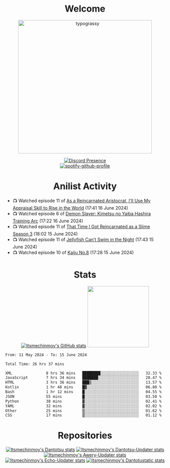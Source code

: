 <div align="center">

# Welcome
<a href="https://github.com/kawarimidoll/typograssy">
    <img alt="typograssy" src="https://typograssy.deno.dev/api?text=%E3%82%88%E3%81%86%E3%81%93%E3%81%9D%E3%81%BF%E3%81%AA%E3%81%95%E3%82%93%20-%20Itsmechinmoy--&&l0=none&l1=82d9d0&l2=027353&l3=038c4c&l4=01402e&bg=none&frame=none&speed=100&comment=" width="421.99">
</a>

[![Discord Presence](https://lanyard.cnrad.dev/api/523539866311720963?theme=dark&bg=Oe1116&animated=false&hideDiscrim=true&borderRadius=30px&hideActivity=whenNotUsed)](https://discord.com/users/523539866311720963)<br>
[![spotify-github-profile](https://spotify-github-profile.vercel.app/api/view?uid=31zczwoe3obxakjgkio7anubhkaq&cover_image=true&theme=novatorem&show_offline=true&background_color=121212&interchange=false&bar_color=53b14f&bar_color=ffffff&bar_color_cover=false)](https://spotify-github-profile.vercel.app/api/view?uid=31zczwoe3obxakjgkio7anubhkaq&redirect=true)
</div>

<div align="center">

# Anilist Activity
</div>
<!-- ANILIST_ACTIVITY:start -->

-   📺 Watched episode 11 of [As a Reincarnated Aristocrat, I'll Use My Appraisal Skill to Rise in the World](https://anilist.co/anime/164702) (17:41 16 June 2024)
-   📺 Watched episode 6 of [Demon Slayer: Kimetsu no Yaiba Hashira Training Arc](https://anilist.co/anime/166240) (17:22 16 June 2024)
-   📺 Watched episode 11 of [That Time I Got Reincarnated as a Slime Season 3](https://anilist.co/anime/156822) (18:02 15 June 2024)
-   📺 Watched episode 11 of [Jellyfish Can’t Swim in the Night](https://anilist.co/anime/163078) (17:43 15 June 2024)
-   📺 Watched episode 10 of [Kaiju No.8](https://anilist.co/anime/153288) (17:28 15 June 2024)

<!-- ANILIST_ACTIVITY:end -->
<div align="center">
    
# Stats
[![Itsmechinmoy's GitHub stats](https://github-readme-stats.vercel.app/api?username=itsmechinmoy&show_icons=true&theme=algolia)](https://github.com/anuraghazra/github-readme-stats)
<img src="https://github-readme-stackoverflow.vercel.app/?userID=25004176&theme=dark" height="194"/>
</div>
<!--START_SECTION:waka-->

```txt
From: 11 May 2024 - To: 15 June 2024

Total Time: 26 hrs 37 mins

XML               8 hrs 36 mins   ████████░░░░░░░░░░░░░░░░░   32.33 %
JavaScript        7 hrs 34 mins   ███████░░░░░░░░░░░░░░░░░░   28.47 %
HTML              3 hrs 36 mins   ███▒░░░░░░░░░░░░░░░░░░░░░   13.57 %
Kotlin            1 hr 48 mins    █▓░░░░░░░░░░░░░░░░░░░░░░░   06.80 %
Bash              1 hr 12 mins    █░░░░░░░░░░░░░░░░░░░░░░░░   04.55 %
JSON              55 mins         █░░░░░░░░░░░░░░░░░░░░░░░░   03.50 %
Python            38 mins         ▓░░░░░░░░░░░░░░░░░░░░░░░░   02.41 %
YAML              32 mins         ▓░░░░░░░░░░░░░░░░░░░░░░░░   02.02 %
Other             25 mins         ▒░░░░░░░░░░░░░░░░░░░░░░░░   01.62 %
CSS               17 mins         ▒░░░░░░░░░░░░░░░░░░░░░░░░   01.12 %
```

<!--END_SECTION:waka-->
<div align="center">

# Repositories
[![Itsmechinmoy's Dantotsu stats](https://github-readme-stats.vercel.app/api/pin/?username=itsmechinmoy&repo=dantotsu&show_icons=true&theme=algolia&description_lines_count=1)](https://github.com/itsmechinmoy/dantotsu)
[![Itsmechinmoy's Dantotsu-Updater stats](https://github-readme-stats.vercel.app/api/pin/?username=itsmechinmoy&repo=dantotsu-updater&show_icons=true&theme=algolia&description_lines_count=1)](https://github.com/itsmechinmoy/dantotsu-updater)
[![Itsmechinmoy's Awery-Updater stats](https://github-readme-stats.vercel.app/api/pin/?username=itsmechinmoy&repo=awery-updater&show_icons=true&theme=algolia&description_lines_count=1)](https://github.com/itsmechinmoy/awery-updater)
[![Itsmechinmoy's Echo-Updater stats](https://github-readme-stats.vercel.app/api/pin/?username=itsmechinmoy&repo=echo-updater&show_icons=true&theme=algolia&description_lines_count=1)](https://github.com/itsmechinmoy/echo-updater)
[![Itsmechinmoy's Dantotustatic stats](https://github-readme-stats.vercel.app/api/pin/?username=itsmechinmoy&repo=dantotustatic&show_icons=true&theme=algolia&description_lines_count=1)](https://github.com/itsmechinmoy/dantotustatic)
</div>
